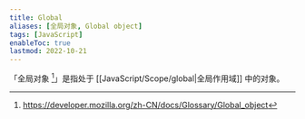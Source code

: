 ```yaml
---
title: Global
aliases: [全局对象, Global object]
tags: [JavaScript]
enableToc: true
lastmod: 2022-10-21
---
```


「全局对象 [^1]」是指处于 [[JavaScript/Scope/global|全局作用域]] 中的对象。

[^1]:<https://developer.mozilla.org/zh-CN/docs/Glossary/Global_object>
